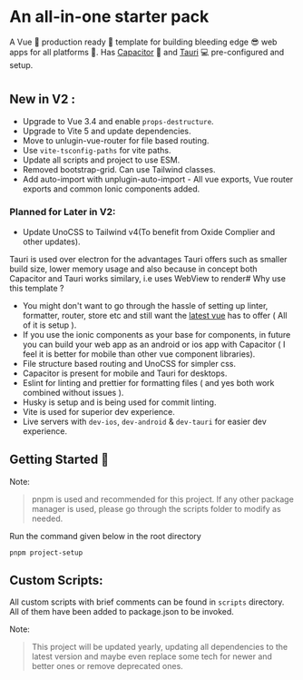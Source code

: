 # An all-in-one starter pack

A Vue 💚 production ready 🤩 template for building bleeding edge 😎 web apps for all platforms 🌟. Has [Capacitor](https://capacitorjs.com) 📱 and [Tauri](https://tauri.app) 💻 pre-configured and setup.

#

## New in V2 :

-   Upgrade to Vue 3.4 and enable `props-destructure`.
-   Upgrade to Vite 5 and update dependencies.
-   Move to unlugin-vue-router for file based routing.
-   Use `vite-tsconfig-paths` for vite paths.
-   Update all scripts and project to use ESM.
-   Removed bootstrap-grid. Can use Tailwind classes.
-   Add auto-import with unplugin-auto-import - All vue exports, Vue router exports and common Ionic components added.

### Planned for Later in V2:

-   Update UnoCSS to Tailwind v4(To benefit from Oxide Complier and other updates).

Tauri is used over electron for the advantages Tauri offers such as smaller build size, lower memory usage and also because in concept both Capacitor and Tauri works similary, i.e uses WebView to render# Why use this template ?

-   You might don't want to go through the hassle of setting up linter, formatter, router, store etc and still want the [latest vue](https://twitter.com/youyuxi/status/1464058813649088516?lang=en) has to offer ( All of it is setup ).
-   If you use the ionic components as your base for components, in future you can build your web app as an android or ios app with Capacitor ( I feel it is better for mobile than other vue component libraries).
-   File structure based routing and UnoCSS for simpler css.
-   Capacitor is present for mobile and Tauri for desktops.
-   Eslint for linting and prettier for formatting files ( and yes both work combined without issues ).
-   Husky is setup and is being used for commit linting.
-   Vite is used for superior dev experience.
-   Live servers with `dev-ios`, `dev-android` & `dev-tauri` for easier dev experience.

###

## Getting Started 🤩

Note:

> pnpm is used and recommended for this project. If any other package manager is used, please go through the scripts folder to modify as needed.

Run the command given below in the root directory

```
pnpm project-setup
```

##

## Custom Scripts:

All custom scripts with brief comments can be found in `scripts` directory. All of them have been added to package.json to be invoked.

Note:

> This project will be updated yearly, updating all dependencies to the latest version and maybe even replace some tech for newer and better ones or remove deprecated ones.

